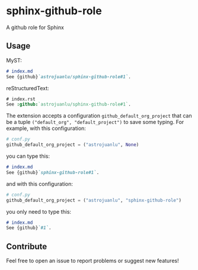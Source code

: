 # sphinx-github-role

A github role for Sphinx

## Usage

MyST:

```md
# index.md
See {github}`astrojuanlu/sphinx-github-role#1`.
```

reStructuredText:

```rst
# index.rst
See :github:`astrojuanlu/sphinx-github-role#1`.
```

The extension accepts a configuration `github_default_org_project`
that can be a tuple `("default_org", "default_project")`
to save some typing. For example, with this configuration:

```python
# conf.py
github_default_org_project = ("astrojuanlu", None)
```

you can type this:

```md
# index.md
See {github}`sphinx-github-role#1`.
```

and with this configuration:

```python
# conf.py
github_default_org_project = ("astrojuanlu", "sphinx-github-role")
```

you only need to type this:

```md
# index.md
See {github}`#1`.
```

## Contribute

Feel free to open an issue to report problems or suggest new features!
